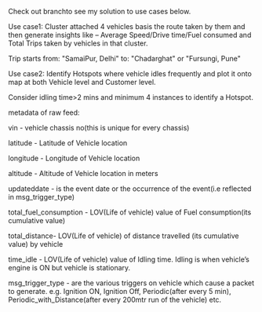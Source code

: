 Check out branchto see my solution to use cases below.

Use case1: Cluster attached 4 vehicles basis the route taken by them and then generate insights like – Average Speed/Drive time/Fuel consumed and Total Trips taken by vehicles in that cluster.

Trip starts from: "SamaiPur, Delhi" to: "Chadarghat" or "Fursungi, Pune"

 

Use case2: Identify Hotspots where vehicle idles frequently and plot it onto map at both Vehicle level and Customer level.

Consider idling time>2 mins and minimum 4 instances to identify a Hotspot.

 

metadata of raw feed:

vin - vehicle chassis no(this is unique for every chassis)

latitude - Latitude of Vehicle location

longitude - Longitude of Vehicle location

altitude - Altitude of Vehicle location in meters

updateddate - is the event date or the occurrence of the event(i.e reflected in msg_trigger_type)

total_fuel_consumption - LOV(Life of vehicle) value of Fuel consumption(its cumulative value)

total_distance- LOV(Life of vehicle) of distance travelled (its cumulative value) by vehicle

time_idle - LOV(Life of vehicle) value of Idling time. Idling is when vehicle’s engine is ON but vehicle is stationary.

msg_trigger_type - are the various triggers on vehicle which cause a packet to generate. e.g. Ignition ON, Ignition Off, Periodic(after every 5 min), Periodic_with_Distance(after every 200mtr run of the vehicle) etc.
